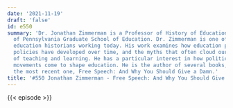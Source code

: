 ```yaml
---
date: '2021-11-19'
draft: 'false'
id: e550
summary: 'Dr. Jonathan Zimmerman is a Professor of History of Education at the University
  of Pennsylvania Graduate School of Education. Dr. Zimmerman is one of the foremost
  education historians working today. His work examines how education practices and
  policies have developed over time, and the myths that often cloud our understanding
  of teaching and learning. He has a particular interest in how political and social
  movements come to shape education. He is the author of several books, including
  the most recent one, Free Speech: And Why You Should Give a Damn.'
title: '#550 Jonathan Zimmerman - Free Speech: And Why You Should Give a Damn'
---
```

{{< episode >}}
